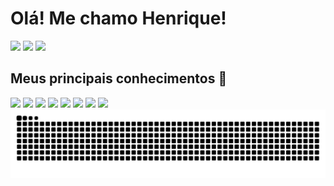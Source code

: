 <h1>
  Olá! Me chamo Henrique!
</h1>

<div>
  <img height="180em" src="https://github-readme-stats.vercel.app/api?username=henriquejm98&locale=pt-BR&show_icons=true&theme=dark">
  <img height="180em" src="https://github-readme-stats.vercel.app/api/top-langs?username=henriquejm98&locale=pt-BR&layout=compact&lang_count=16&theme=dark">
  <img height="180em" src="https://streak-stats.demolab.com/?user=henriquejm98&locale=pt-BR&theme=dark">
</div>

<h2>Meus principais conhecimentos 📝</h2>
<div>
  <img src="https://img.shields.io/badge/angular-%23DD0031.svg?style=for-the-badge&logo=angular&logoColor=white">
  <img src="https://img.shields.io/badge/typescript-%23007ACC.svg?style=for-the-badge&logo=typescript&logoColor=white">
  <img src="https://img.shields.io/badge/spring-%236DB33F.svg?style=for-the-badge&logo=spring&logoColor=white">
  <img src="https://img.shields.io/badge/docker-%230db7ed.svg?style=for-the-badge&logo=docker&logoColor=white">
  <img src="https://img.shields.io/badge/node.js-6DA55F?style=for-the-badge&logo=node.js&logoColor=white">
  <img src="https://img.shields.io/badge/mysql-4479A1.svg?style=for-the-badge&logo=mysql&logoColor=white">
  <img src="https://img.shields.io/badge/postgres-%23316192.svg?style=for-the-badge&logo=postgresql&logoColor=white">
  <img src="https://img.shields.io/badge/kotlin-%237F52FF.svg?style=for-the-badge&logo=kotlin&logoColor=white">
</div>

<picture>
  <source media="(prefers-color-scheme: dark)" srcset="https://raw.githubusercontent.com/henriquejm98/henriquejm98/output/github-contribution-grid-snake-dark.svg">
  <source media="(prefers-color-scheme: light)" srcset="https://raw.githubusercontent.com/henriquejm98/henriquejm98/output/github-contribution-grid-snake.svg">
  <img alt="github contribution grid snake animation" src="https://raw.githubusercontent.com/henriquejm98/henriquejm98/output/github-contribution-grid-snake.svg">
</picture>


